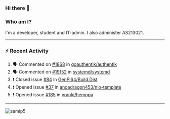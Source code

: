 ### Hi there 👋

### Who am I?
I'm a developer, student and IT-admin. I also administer AS213021.

---
### :zap: Recent Activity
<!--START_SECTION:activity-->
1. 🗣 Commented on [#1868](https://github.com/goauthentik/authentik/issues/1868) in [goauthentik/authentik](https://github.com/goauthentik/authentik)
2. 🗣 Commented on [#19152](https://github.com/systemd/systemd/issues/19152) in [systemd/systemd](https://github.com/systemd/systemd)
3. ❗️ Closed issue [#84](https://github.com/GenPi64/Build.Dist/issues/84) in [GenPi64/Build.Dist](https://github.com/GenPi64/Build.Dist)
4. ❗️ Opened issue [#37](https://github.com/anoadragon453/nio-template/issues/37) in [anoadragon453/nio-template](https://github.com/anoadragon453/nio-template)
5. ❗️ Opened issue [#185](https://github.com/vranki/hemppa/issues/185) in [vranki/hemppa](https://github.com/vranki/hemppa)
<!--END_SECTION:activity-->
---

<img align="center" src="https://github-readme-stats.vercel.app/api?username=samip5&show_icons=true" alt="samip5" />
